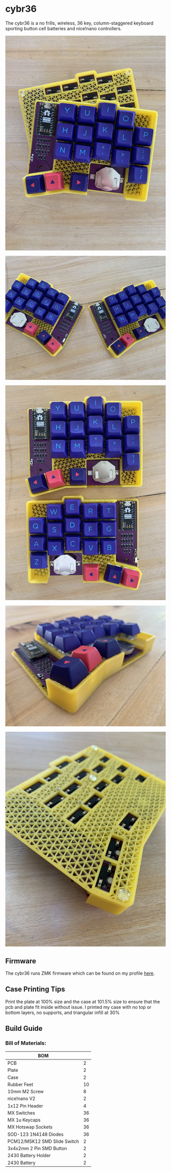 # cybr36
 The cybr36 is a no frills, wireless, 36 key, column-staggered keyboard sporting button cell batteries and nice!nano controllers.

![keyboard](images/IMG_1078.jpg)<br>

![but now both of them](images/IMG_1080.jpg)<br>

![both again](images/IMG_1081.jpg)<br>

![now just one](images/IMG_1082.jpg)<br>

![the back of just one](images/IMG_1083.jpg)<br>

## Firmware
The cybr36 runs ZMK firmware which can be found on my profile [here](https://github.com/Sleepyboi7973/zmk-config-cybr36).


## Case Printing Tips
Print the plate at 100% size and the case at 101.5% size to ensure that the pcb and plate fit inside without issue. I printed my case with no top or bottom layers, no supports, and triangular infill at 30%

## Build Guide

### Bill of Materials:
| BOM                          |    |
|------------------------------|----|
| PCB                          | 2  |
| Plate                        | 2  |
| Case                         | 2  |
| Rubber Feet                  | 10 |
| 10mm M2 Screw                | 8  |
| nice!nano V2                 | 2  |
| 1x12 Pin Header              | 4  |
| MX Switches                  | 36 |
| MX 1u Keycaps                | 36 |
| MX Hotswap Sockets           | 36 |
| SOD-123 1N4148 Diodes        | 36 |
| PCM12/MSK12 SMD Slide Switch | 2  |
| 3x4x2mm 2 Pin SMD Button     | 2  |
| 2430 Battery Holder          | 2  |
| 2430 Battery                 | 2  |
